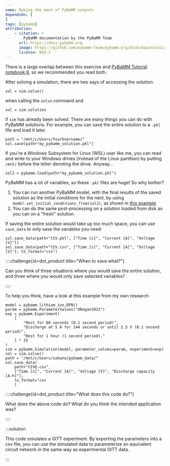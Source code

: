 ```yaml
---
name: Making the most of PyBaMM outputs
dependsOn: [
]
tags: [pybamm]
attribution: 
    - citation: >
        PyBaMM documentation by the PyBaMM Team
      url: https://docs.pybamm.org
      image: https://github.com/pybamm-team/pybamm.org/blob/main/static/images/pybamm_logo.svg
      license: BSD-3
---
```


There is a large overlap between this exercise and [PyBaMM Tutorial notebook 6](https://docs.pybamm.org/en/latest/source/examples/notebooks/getting_started/tutorial-6-managing-simulation-outputs.html), so we recommended you read both.

After solving a simulation, there are two says of accessing the solution:

```
sol = sim.solve()
```

when calling the `solve` command and

```
sol = sim.solution
```

if `sim` has already been solved. There are many things you can do with PyBaMM solutions. For example, you can save the entire solution to a `.pkl` file and load it later.

```
path = "/mnt/c/Users/YourUsername/"
sol.save(path+"my_pybamm_solution.pkl")
```

If you're a Windows Subsystem for Linux (WSL) user like me, you can read and write to your Windows drives (instead of the Linux partition) by putting `/mnt/` before the letter denoting the drive. Anyway...

```
sol2 = pybamm.load(path+"my_pybamm_solution.pkl")
```

PyBaMM has a lot of variables, so these `.pkl` files are huge! So why bother?
1. You can run another PyBaMM model, with the final results of the saved solution as the initial conditions for the next, by using `model.set_initial_conditions_from(sol2)`, as shown in [this example](https://docs.pybamm.org/en/latest/source/examples/notebooks/initialize-model-with-solution.html)
2. You can do the same post-processing on a solution loaded from disk as you can on a "fresh" solution.

If saving the entire solution would take up too much space, you can use `save_data` to only save the variables you need:

```
sol.save_data(path+"tIV.pkl", ["Time [s]", "Current [A]", "Voltage [V]"])
sol.save_data(path+"tIV.csv", ["Time [s]", "Current [A]", "Voltage [V]"], to_format="csv")
```

::::challenge{id=dot_product title="When to save what?"}

Can you think of three situations where you would save the entire solution, and three where you would only save selected variables?

::::

To help you think, have a look at this example from my own research:

```
model = pybamm.lithium_ion.DFN()
param = pybamm.ParameterValues("ORegan2022")
exp = pybamm.Experiment(
    [
        "Rest for 60 seconds (0.1 second period)",
        "Discharge at 5 A for 144 seconds or until 2.5 V (0.1 second period)",
        "Rest for 1 hour (1 second period),"
    ] * 25
)
sim = pybamm.Simulation(model, parameter_values=param, experiment=exp)
sol = sim.solve()
path = "/mnt/c/Users/sokane/pybamm_data/"
sol.save_data(
    path+"tIVQ.csv",
    ["Time [s]", "Current [A]", "Voltage [V]", "Discharge capacity [A.h]"],
    to_format="csv
    )
```

::::challenge{id=dot_product title="What does this code do?"}

What does the above code do? What do you think the intended application was?

::::

:::solution

This code simulates a GITT experiment. By exporting the parameters into a csv file, you can use the simulated data to parameterize an equivalent circuit network in the same way as experimental GITT data. 

:::
